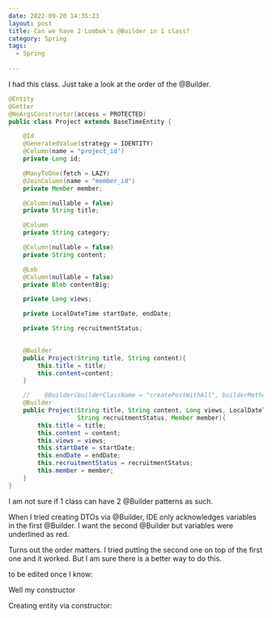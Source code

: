 ```yaml
---
date: 2022-09-20 14:35:23
layout: post
title: Can we have 2 Lombok's @Builder in 1 class?
category: Spring
tags:
  - Spring
  
---
```


I had this class. Just take a look at the order of the @Builder.
```java
@Entity
@Getter
@NoArgsConstructor(access = PROTECTED)
public class Project extends BaseTimeEntity {

    @Id
    @GeneratedValue(strategy = IDENTITY)
    @Column(name = "project_id")
    private Long id;

    @ManyToOne(fetch = LAZY)
    @JoinColumn(name = "member_id")
    private Member member;

    @Column(nullable = false)
    private String title;

    @Column
    private String category;

    @Column(nullable = false)
    private String content;

    @Lob
    @Column(nullable = false)
    private Blob contentBig;

    private Long views;

    private LocalDateTime startDate, endDate;

    private String recruitmentStatus;
    

    @Builder
    public Project(String title, String content){
        this.title = title;
        this.content=content;
    }

    //    @Builder(builderClassName = "createPostWithAll", builderMethodName = "createPostWithAll")
    @Builder
    public Project(String title, String content, Long views, LocalDateTime startDate, LocalDateTime endDate,
                   String recruitmentStatus, Member member){
        this.title = title;
        this.content = content;
        this.views = views;
        this.startDate = startDate;
        this.endDate = endDate;
        this.recruitmentStatus = recruitmentStatus;
        this.member = member;
    }
}
```

I am not sure if 1 class can have 2 @Builder patterns as such.

When I tried creating DTOs via @Builder, IDE only acknowledges variables
in the first @Builder. I want the second @Builder but variables were underlined
as red.

Turns out the order matters. I tried putting the second one on top
of the first one and it worked. But I am sure there is a better way to 
do this.

to be edited once I know:

Well my constructor 

Creating entity via constructor:
```java

```


